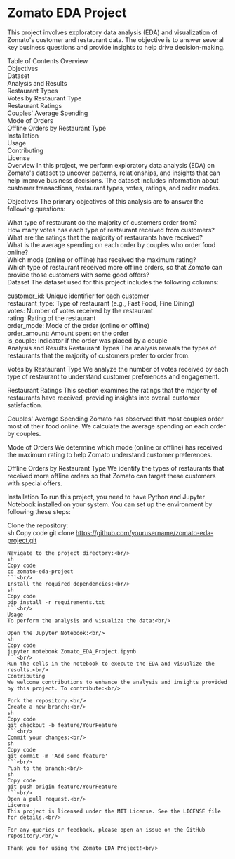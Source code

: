 # Zomato EDA Project<br/>
This project involves exploratory data analysis (EDA) and visualization of Zomato's customer and restaurant data. The objective is to answer several key business questions and provide insights to help drive decision-making.

Table of Contents
Overview<br/>
Objectives<br/>
Dataset<br/>
Analysis and Results<br/>
Restaurant Types<br/>
Votes by Restaurant Type<br/>
Restaurant Ratings<br/>
Couples' Average Spending<br/>
Mode of Orders<br/>
Offline Orders by Restaurant Type<br/>
Installation<br/>
Usage<br/>
Contributing<br/>
License<br/>
Overview
In this project, we perform exploratory data analysis (EDA) on Zomato's dataset to uncover patterns, relationships, and insights that can help improve business decisions. The dataset includes information about customer transactions, restaurant types, votes, ratings, and order modes.<br/>

Objectives
The primary objectives of this analysis are to answer the following questions:<br/>

What type of restaurant do the majority of customers order from?<br/>
How many votes has each type of restaurant received from customers?<br/>
What are the ratings that the majority of restaurants have received?<br/>
What is the average spending on each order by couples who order food online?<br/>
Which mode (online or offline) has received the maximum rating?<br/>
Which type of restaurant received more offline orders, so that Zomato can provide those customers with some good offers?<br/>
Dataset
The dataset used for this project includes the following columns:<br/>

customer_id: Unique identifier for each customer<br/>
restaurant_type: Type of restaurant (e.g., Fast Food, Fine Dining)<br/>
votes: Number of votes received by the restaurant<br/>
rating: Rating of the restaurant<br/>
order_mode: Mode of the order (online or offline)<br/>
order_amount: Amount spent on the order<br/>
is_couple: Indicator if the order was placed by a couple<br/>
Analysis and Results
Restaurant Types
The analysis reveals the types of restaurants that the majority of customers prefer to order from.<br/>

Votes by Restaurant Type
We analyze the number of votes received by each type of restaurant to understand customer preferences and engagement.<br/>

Restaurant Ratings
This section examines the ratings that the majority of restaurants have received, providing insights into overall customer satisfaction.<br/>

Couples' Average Spending
Zomato has observed that most couples order most of their food online. We calculate the average spending on each order by couples.<br/>

Mode of Orders
We determine which mode (online or offline) has received the maximum rating to help Zomato understand customer preferences.<br/>

Offline Orders by Restaurant Type
We identify the types of restaurants that received more offline orders so that Zomato can target these customers with special offers.<br/>

Installation
To run this project, you need to have Python and Jupyter Notebook installed on your system. You can set up the environment by following these steps:<br/>

Clone the repository:<br/>
sh
Copy code
git clone https://github.com/yourusername/zomato-eda-project.git
```<br/>
Navigate to the project directory:<br/>
sh
Copy code
cd zomato-eda-project
```<br/>
Install the required dependencies:<br/>
sh
Copy code
pip install -r requirements.txt
```<br/>
Usage
To perform the analysis and visualize the data:<br/>

Open the Jupyter Notebook:<br/>
sh
Copy code
jupyter notebook Zomato_EDA_Project.ipynb
```<br/>
Run the cells in the notebook to execute the EDA and visualize the results.<br/>
Contributing
We welcome contributions to enhance the analysis and insights provided by this project. To contribute:<br/>

Fork the repository.<br/>
Create a new branch:<br/>
sh
Copy code
git checkout -b feature/YourFeature
```<br/>
Commit your changes:<br/>
sh
Copy code
git commit -m 'Add some feature'
```<br/>
Push to the branch:<br/>
sh
Copy code
git push origin feature/YourFeature
```<br/>
Open a pull request.<br/>
License
This project is licensed under the MIT License. See the LICENSE file for details.<br/>

For any queries or feedback, please open an issue on the GitHub repository.<br/>

Thank you for using the Zomato EDA Project!<br/>
